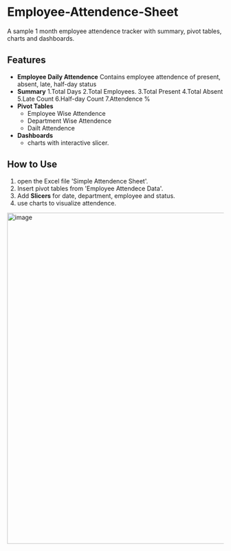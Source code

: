 # Employee-Attendence-Sheet
A sample 1 month employee attendence tracker with summary, pivot tables, charts and dashboards.
## Features
  - **Employee Daily Attendence**
      Contains employee attendence of present, absent, late, half-day status
  - **Summary**
      1.Total Days
      2.Total Employees.
      3.Total Present
      4.Total Absent
      5.Late Count
      6.Half-day Count
      7.Attendence %
  - **Pivot Tables**
    - Employee Wise Attendence
    - Department Wise Attendence
    - Dailt Attendence
  - **Dashboards**
      - charts with interactive slicer.
## How to Use
  1. open the Excel file 'Simple Attendence Sheet'.
  2. Insert pivot tables from 'Employee Attendece Data'.
  3. Add **Slicers** for date, department, employee and status.
  4. use charts to visualize attendence.
<img width="1366" height="768" alt="image" src="https://github.com/user-attachments/assets/c1fe62b8-d5fa-4004-86eb-f0cab03138b9" />
